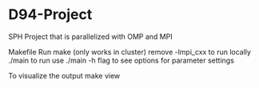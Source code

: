 # D94-Project
SPH Project that is parallelized with OMP and MPI


Makefile
Run make (only works in cluster) remove -lmpi_cxx to run locally
./main to run 
use ./main -h flag to see options for parameter settings

To visualize the output
make view
